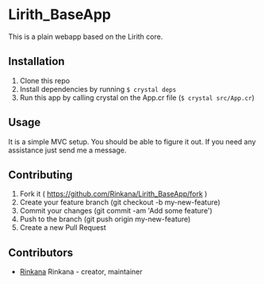 # Lirith_BaseApp

This is a plain webapp based on the Lirith core.

## Installation


1. Clone this repo
2. Install dependencies by running `$ crystal deps`
3. Run this app by calling crystal on the App.cr file (`$ crystal src/App.cr`)


## Usage

It is a simple MVC setup. You should be able to figure it out. If you need any assistance just send me a message.

## Contributing

1. Fork it ( https://github.com/Rinkana/Lirith_BaseApp/fork )
2. Create your feature branch (git checkout -b my-new-feature)
3. Commit your changes (git commit -am 'Add some feature')
4. Push to the branch (git push origin my-new-feature)
5. Create a new Pull Request

## Contributors

- [Rinkana](https://github.com/Rinkana) Rinkana - creator, maintainer
